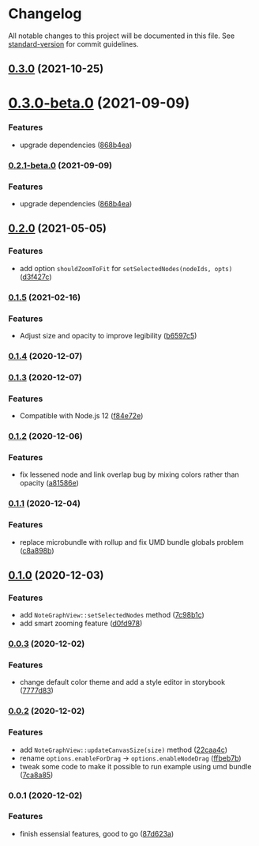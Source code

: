 # Changelog

All notable changes to this project will be documented in this file. See [standard-version](https://github.com/conventional-changelog/standard-version) for commit guidelines.

## [0.3.0](https://github.com/hikerpig/note-graph/compare/v0.3.0-beta.0...v0.3.0) (2021-10-25)

# [0.3.0-beta.0](https://github.com/hikerpig/note-graph/compare/v0.2.0...v0.3.0-beta.0) (2021-09-09)


### Features

* upgrade dependencies ([868b4ea](https://github.com/hikerpig/note-graph/commit/868b4eac273740444628f5b852f8a742b29db571))



### [0.2.1-beta.0](https://github.com/hikerpig/note-graph/compare/v0.2.0...v0.2.1-beta.0) (2021-09-09)


### Features

* upgrade dependencies ([868b4ea](https://github.com/hikerpig/note-graph/commit/868b4eac273740444628f5b852f8a742b29db571))

## [0.2.0](https://github.com/hikerpig/note-graph/compare/v0.1.5...v0.2.0) (2021-05-05)


### Features

* add option `shouldZoomToFit` for `setSelectedNodes(nodeIds, opts)` ([d3f427c](https://github.com/hikerpig/note-graph/commit/d3f427cbb70ad1393818b3a47a85054cbbd56676))

### [0.1.5](https://github.com/hikerpig/note-graph/compare/v0.1.4...v0.1.5) (2021-02-16)


### Features

* Adjust size and opacity to improve legibility ([b6597c5](https://github.com/hikerpig/note-graph/commit/b6597c5b2a3af53bef36031a8530c838968e5339))

### [0.1.4](https://github.com/hikerpig/note-graph/compare/v0.1.3...v0.1.4) (2020-12-07)

### [0.1.3](https://github.com/hikerpig/note-graph/compare/v0.1.2...v0.1.3) (2020-12-07)


### Features

* Compatible with Node.js 12 ([f84e72e](https://github.com/hikerpig/note-graph/commit/f84e72ee09003690a5a1f8d3916c64464a1cafd1))

### [0.1.2](https://github.com/hikerpig/note-graph/compare/v0.1.1...v0.1.2) (2020-12-06)


### Features

* fix lessened node and link overlap bug by mixing colors rather than opacity ([a81586e](https://github.com/hikerpig/note-graph/commit/a81586e5371a9d899fda9f3b969b906480ac6fb3))

### [0.1.1](https://github.com/hikerpig/note-graph/compare/v0.1.0...v0.1.1) (2020-12-04)


### Features

* replace microbundle with rollup and fix UMD bundle globals problem ([c8a898b](https://github.com/hikerpig/note-graph/commit/c8a898b05a6fac21a486aa08dd9d1fb3a3bbf172))

## [0.1.0](https://github.com/hikerpig/note-graph/compare/v0.0.3...v0.1.0) (2020-12-03)


### Features

* add `NoteGraphView::setSelectedNodes` method ([7c98b1c](https://github.com/hikerpig/note-graph/commit/7c98b1c0a8b7f10351431c55846d585696ce4186))
* add smart zooming feature ([d0fd978](https://github.com/hikerpig/note-graph/commit/d0fd97888c4084e2afb92a490d93dcf7f4d21760))

### [0.0.3](https://github.com/hikerpig/note-graph/compare/v0.0.2...v0.0.3) (2020-12-02)


### Features

* change default color theme and add a style editor in storybook ([7777d83](https://github.com/hikerpig/note-graph/commit/7777d83330078ed7aae303c046fc3e44c43832d3))

### [0.0.2](https://gitlab.com/hikerpig/note-graph/compare/v0.0.1...v0.0.2) (2020-12-02)


### Features

* add `NoteGraphView::updateCanvasSize(size)` method ([22caa4c](https://gitlab.com/hikerpig/note-graph/commit/22caa4cbc82c360809fa70ebcf29d1d12fa73529))
* rename `options.enableForDrag` -> `options.enableNodeDrag` ([ffbeb7b](https://gitlab.com/hikerpig/note-graph/commit/ffbeb7beb04eea9a452e5fc873096dbacfa6fca9))
* tweak some code to make it possible to run example using umd bundle ([7ca8a85](https://gitlab.com/hikerpig/note-graph/commit/7ca8a85ffa7fdc3d86f7c7b80e8bcf013d0d2eda))

### 0.0.1 (2020-12-02)


### Features

* finish essensial features, good to go ([87d623a](https://gitlab.com/hikerpig/note-graph/commit/87d623a2875b07232baca347657a85556d394ae2))
